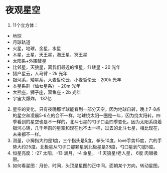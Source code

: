 # 夜观星空

1. 11个立方体：
  - 地球
  - 月球轨道
  - 火星，地球，金星，水星
  - 木星，土星，天王星，海王星，冥王星
  - 太阳系+外围彗星
  - 比邻星，天狼星，离我们最近的恒星，红矮星 - 20 光年
  - 猎户星云，人马臂 - 2k 光年
  - 银河系，矮星系，大麦哲伦云，小麦哲伦云 - 200k 光年
  - 本星系群（仙女星系） - 20m 光年
  - 大熊座，狮子座，双鱼座 - 2b 光年
  - 宇宙大爆炸， 137亿
2. 星空的变化，只有夜晚那半球能看到一部分天空。因为地球自转，晚上7-8点的星空和凌晨5-6点的会不一样。地球绕太阳一圈是一年，因为绕太阳转，四季看到的星空也是不一样的，北斗七星的勺子口会四季变化。因为太阳系绕着银河心转，几千年前的星空和现在也不太一样，过去的北斗七星，相比现在，未来都不一样。
3. 测量，小拇指大约是1度，三个指头是5度，拳头10度，love手势15度，六的手势大约25度。北极星从勺子口那颗星到北极星是28度，勺口星到勺底5度。
4. 恒星亮度：-27 太阳，-13 满月，-4 金星， -1 天狼星/老人星， 6度 肉眼极限。
5. 如何看星图：月份，时间，头顶是星图的正中间。面朝某个方向，转动星图。
